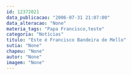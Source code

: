 ```yaml
---
id: 12372021
data_publicacao: "2006-07-31 21:07:00"
data_alteracao: "None"
materia_tags: "Papa Francisco,teste"
categoria: "Notícias"
titulo: "Este é Francisco Bandeira de Mello"
sutia: "None"
chapeu: "None"
autor: "None"
imagem: "None"
---
```

<p> </p>
